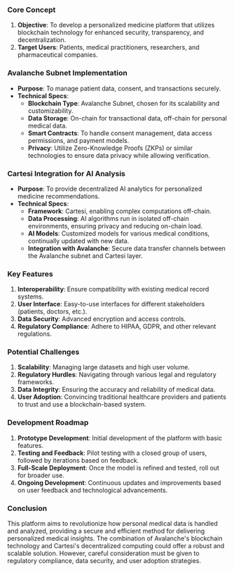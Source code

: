### Core Concept
1. **Objective**: To develop a personalized medicine platform that utilizes blockchain technology for enhanced security, transparency, and decentralization.
2. **Target Users**: Patients, medical practitioners, researchers, and pharmaceutical companies.

### Avalanche Subnet Implementation
- **Purpose**: To manage patient data, consent, and transactions securely.
- **Technical Specs**:
  - **Blockchain Type**: Avalanche Subnet, chosen for its scalability and customizability.
  - **Data Storage**: On-chain for transactional data, off-chain for personal medical data.
  - **Smart Contracts**: To handle consent management, data access permissions, and payment models.
  - **Privacy**: Utilize Zero-Knowledge Proofs (ZKPs) or similar technologies to ensure data privacy while allowing verification.

### Cartesi Integration for AI Analysis
- **Purpose**: To provide decentralized AI analytics for personalized medicine recommendations.
- **Technical Specs**:
  - **Framework**: Cartesi, enabling complex computations off-chain.
  - **Data Processing**: AI algorithms run in isolated off-chain environments, ensuring privacy and reducing on-chain load.
  - **AI Models**: Customized models for various medical conditions, continually updated with new data.
  - **Integration with Avalanche**: Secure data transfer channels between the Avalanche subnet and Cartesi layer.

### Key Features
1. **Interoperability**: Ensure compatibility with existing medical record systems.
2. **User Interface**: Easy-to-use interfaces for different stakeholders (patients, doctors, etc.).
3. **Data Security**: Advanced encryption and access controls.
4. **Regulatory Compliance**: Adhere to HIPAA, GDPR, and other relevant regulations.

### Potential Challenges
1. **Scalability**: Managing large datasets and high user volume.
2. **Regulatory Hurdles**: Navigating through various legal and regulatory frameworks.
3. **Data Integrity**: Ensuring the accuracy and reliability of medical data.
4. **User Adoption**: Convincing traditional healthcare providers and patients to trust and use a blockchain-based system.

### Development Roadmap
1. **Prototype Development**: Initial development of the platform with basic features.
2. **Testing and Feedback**: Pilot testing with a closed group of users, followed by iterations based on feedback.
3. **Full-Scale Deployment**: Once the model is refined and tested, roll out for broader use.
4. **Ongoing Development**: Continuous updates and improvements based on user feedback and technological advancements.

### Conclusion
This platform aims to revolutionize how personal medical data is handled and analyzed, providing a secure and efficient method for delivering personalized medical insights. The combination of Avalanche's blockchain technology and Cartesi's decentralized computing could offer a robust and scalable solution. However, careful consideration must be given to regulatory compliance, data security, and user adoption strategies.